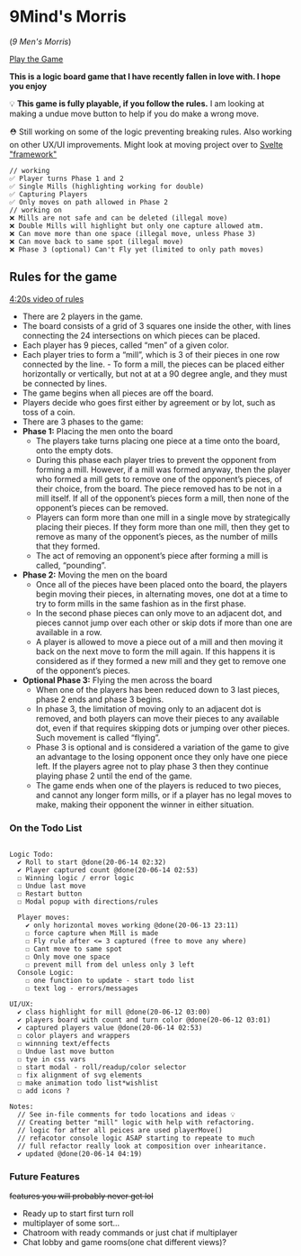 # 9Mind's Morris

(_9 Men's Morris_)

[Play the Game](https://b1m1nd.github.io/NineMens/)

**This is a logic board game that I have recently fallen in love with. I hope you enjoy**

💡
**This game is fully playable, if you follow the rules.**
I am looking at making a undue move button to help if you do make a wrong move.

⛑ Still working on some of the logic preventing breaking rules. Also working on other UX/UI improvements. Might look at moving project over to [Svelte "framework"](https://svelte.dev/)

```
// working
✅ Player turns Phase 1 and 2
✅ Single Mills (highlighting working for double)
✅ Capturing Players
✅ Only moves on path allowed in Phase 2
// working on
❌ Mills are not safe and can be deleted (illegal move)
❌ Double Mills will highlight but only one capture allowed atm.
❌ Can move more than one space (illegal move, unless Phase 3)
❌ Can move back to same spot (illegal move)
❌ Phase 3 (optional) Can't Fly yet (limited to only path moves)
```

## Rules for the game

[4:20s video of rules](https://www.youtube.com/watch?v=zvbIKOHIkRE)

- There are 2 players in the game.
- The board consists of a grid of 3 squares one inside the other, with lines connecting the 24 intersections on which pieces can be placed.
- Each player has 9 pieces, called “men” of a given color.
- Each player tries to form a “mill”, which is 3 of their pieces in one row connected by the line. - To form a mill, the pieces can be placed either horizontally or vertically, but not at at a 90 degree angle, and they must be connected by lines.
- The game begins when all pieces are off the board.
- Players decide who goes first either by agreement or by lot, such as toss of a coin.
- There are 3 phases to the game:
- **Phase 1:** Placing the men onto the board
  - The players take turns placing one piece at a time onto the board, onto the empty dots.
  - During this phase each player tries to prevent the opponent from forming a mill. However, if a mill was formed anyway, then the player who formed a mill gets to remove one of the opponent’s pieces, of their choice, from the board. The piece removed has to be not in a mill itself. If all of the opponent’s pieces form a mill, then none of the opponent’s pieces can be removed.
  - Players can form more than one mill in a single move by strategically placing their pieces. If they form more than one mill, then they get to remove as many of the opponent’s pieces, as the number of mills that they formed.
  - The act of removing an opponent’s piece after forming a mill is called, “pounding”.
- **Phase 2:** Moving the men on the board
  - Once all of the pieces have been placed onto the board, the players begin moving their pieces, in alternating moves, one dot at a time to try to form mills in the same fashion as in the first phase.
  - In the second phase pieces can only move to an adjacent dot, and pieces cannot jump over each other or skip dots if more than one are available in a row.
  - A player is allowed to move a piece out of a mill and then moving it back on the next move to form the mill again. If this happens it is considered as if they formed a new mill and they get to remove one of the opponent’s pieces.
- **Optional Phase 3:** Flying the men across the board
  - When one of the players has been reduced down to 3 last pieces, phase 2 ends and phase 3 begins.
  - In phase 3, the limitation of moving only to an adjacent dot is removed, and both players can move their pieces to any available dot, even if that requires skipping dots or jumping over other pieces. Such movement is called “flying”.
  - Phase 3 is optional and is considered a variation of the game to give an advantage to the losing opponent once they only have one piece left. If the players agree not to play phase 3 then they continue playing phase 2 until the end of the game.
  - The game ends when one of the players is reduced to two pieces, and cannot any longer form mills, or if a player has no legal moves to make, making their opponent the winner in either situation.

### On the Todo List

```

Logic Todo:
  ✔ Roll to start @done(20-06-14 02:32)
  ✔ Player captured count @done(20-06-14 02:53)
  ☐ Winning logic / error logic
  ☐ Undue last move
  ☐ Restart button
  ☐ Modal popup with directions/rules

  Player moves:
    ✔ only horizontal moves working @done(20-06-13 23:11)
    ☐ force capture when Mill is made
    ☐ Fly rule after <= 3 captured (free to move any where)
    ☐ Cant move to same spot
    ☐ Only move one space
    ☐ prevent mill from del unless only 3 left
  Console Logic:
    ☐ one function to update - start todo list
    ☐ text log - errors/messages

UI/UX:
  ✔ class highlight for mill @done(20-06-12 03:00)
  ✔ players board with count and turn color @done(20-06-12 03:01)
  ✔ captured players value @done(20-06-14 02:53)
  ☐ color players and wrappers
  ☐ winnning text/effects
  ☐ Undue last move button
  ☐ tye in css vars
  ☐ start modal - roll/readup/color selector
  ☐ fix alignment of svg elements
  ☐ make animation todo list*wishlist
  ☐ add icons ?

Notes:
  // See in-file comments for todo locations and ideas 💡
  // Creating better "mill" logic with help with refactoring.
  // logic for after all peices are used playerMove()
  // refacotor console logic ASAP starting to repeate to much
  // full refactor really look at composition over inhearitance.
  ✔ updated @done(20-06-14 04:19)

```

### Future Features

~~features you will probably never get lol~~

- Ready up to start first turn roll
- multiplayer of some sort...
- Chatroom with ready commands or just chat if multiplayer
- Chat lobby and game rooms(one chat different views)?

